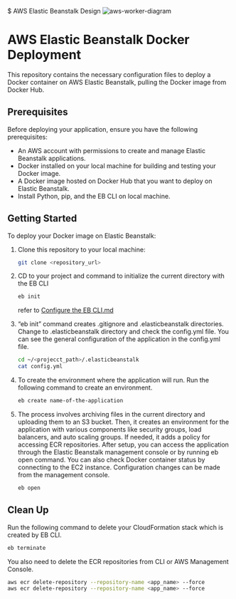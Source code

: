 $ AWS Elastic Beanstalk Design
![aws-worker-diagram](https://github.com/mochigome-git/aws-architecture/assets/106659178/6de2b52f-ae47-421d-a965-f4f51a3207d0)

# AWS Elastic Beanstalk Docker Deployment

This repository contains the necessary configuration files to deploy a Docker container on AWS Elastic Beanstalk, pulling the Docker image from Docker Hub.

## Prerequisites

Before deploying your application, ensure you have the following prerequisites:

- An AWS account with permissions to create and manage Elastic Beanstalk applications.
- Docker installed on your local machine for building and testing your Docker image.
- A Docker image hosted on Docker Hub that you want to deploy on Elastic Beanstalk.
- Install Python, pip, and the EB CLI on local machine.

## Getting Started

To deploy your Docker image on Elastic Beanstalk:

1. Clone this repository to your local machine:

   ```bash
   git clone <repository_url>
   ```

2. CD to your project and command to initialize the current directory with the EB CLI

   ```bash
   eb init
   ```
   refer to [Configure the EB CLI.md](https://github.com/mochigome-git/aws-architecture/blob/main/Elastic%20Beanstalk%20Workers/EB%20CLI/Configure%20the%20EB%20CLI.md)

3. “eb init” command creates .gitignore and .elasticbeanstalk directories. Change to .elasticbeanstalk directory and check the config.yml file. You can see the general configuration of the application in the config.yml file.

   ```bash
   cd ~/<projecct_path>/.elasticbeanstalk
   cat config.yml
   ```

4. To create the environment where the application will run. Run the following command to create an environment.

   ```bash
   eb create name-of-the-application
   ```

5. The process involves archiving files in the current directory and uploading them to an S3 bucket. Then, it creates an environment for the application with various components like security groups, load balancers, and auto scaling groups. If needed, it adds a policy for accessing ECR repositories. After setup, you can access the application through the Elastic Beanstalk management console or by running eb open command. You can also check Docker container status by connecting to the EC2 instance. Configuration changes can be made from the management console.

   ```bash
   eb open
   ```
   
## Clean Up
Run the following command to delete your CloudFormation stack which is created by EB CLI.

   ```bash
   eb terminate
   ```

You also need to delete the ECR repositories from CLI or AWS Management Console.

   ```bash
   aws ecr delete-repository --repository-name <app_name> --force 
   aws ecr delete-repository --repository-name <app_name> --force
   ```
